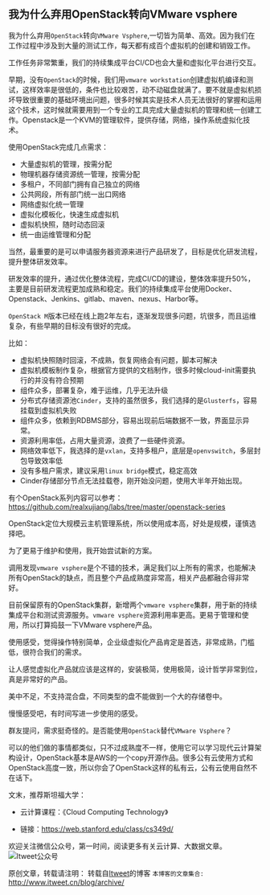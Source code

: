 我为什么弃用OpenStack转向VMware vsphere
---

我为什么弃用`OpenStack`转向`VMware Vsphere`,一切皆为简单、高效。因为我们在工作过程中涉及到大量的测试工作，每天都有成百个虚拟机的创建和销毁工作。

工作任务非常繁重，我们的持续集成平台CI/CD也会大量和虚拟化平台进行交互。

早期，没有`OpenStack`的时候，我们用`vmware workstation`创建虚拟机编译和测试，这样效率是很低的，条件也比较艰苦，动不动磁盘就满了。要不就是虚拟机损坏导致很重要的基础环境出问题，很多时候其实是技术人员无法很好的掌握和运用这个技术，这时候就需要用到一个专业的工具完成大量虚拟机的管理和统一创建工作。Openstack是一个KVM的管理软件，提供存储，网络，操作系统虚拟化技术。

使用OpenStack完成几点需求：

- 大量虚拟机的管理，按需分配
- 物理机器存储资源统一管理，按需分配
- 多租户，不同部门拥有自己独立的网络
- 公共网段，所有部门统一出口网络
- 网络虚拟化统一管理
- 虚拟化模板化，快速生成虚拟机
- 虚拟机快照，随时动态回滚
- 统一由运维管理和分配

当然，最重要的是可以申请服务器资源来进行产品研发了，目标是优化研发流程，提升整体研发效率。

研发效率的提升，通过优化整体流程，完成CI/CD的建设，整体效率提升50%，主要是目前研发流程更加成熟和稳定。我们的持续集成平台使用Docker、Openstack、Jenkins、gitlab、maven、nexus、Harbor等。

`OpenStack M`版本已经在线上跑2年左右，逐渐发现很多问题，坑很多，而且运维复杂，有些早期的目标没有很好的完成。

比如：

- 虚拟机快照随时回滚，不成熟，恢复网络会有问题，脚本可解决
- 虚拟机模板制作复杂，根据官方提供的文档制作，很多时候cloud-init需要执行的并没有符合预期
- 组件众多，部署复杂，难于运维，几乎无法升级
- 分布式存储资源池`Cinder`，支持的虽然很多，我们选择的是`Glusterfs`，容易挂载到虚拟机失败
- 组件众多，依赖到RDBMS部分，容易出现前后端数据不一致，界面显示异常。
- 资源利用率低，占用大量资源，浪费了一些硬件资源。
- 网络效率低下，我选择的是`vxlan`，支持多租户，底层是`openvswitch`，多层封包导致效率低
- 没有多租户需求，建议采用`linux bridge`模式，稳定高效
- Cinder存储部分节点无法挂载卷，刚开始没问题，使用大半年开始出现。 

有个OpenStack系列内容可以参考：https://github.com/realxujiang/labs/tree/master/openstack-series

OpenStack定位大规模云主机管理系统，所以使用成本高，好处是规模，谨慎选择吧。

为了更易于维护和使用，我开始尝试新的方案。

调用发现`vmware vsphere`是个不错的技术，满足我们以上所有的需求，也能解决所有OpenStack的缺点，而且整个产品成熟度非常高，相关产品都融合得非常好。

目前保留原有的OpenStack集群，新增两个`vmware vsphere`集群，用于新的持续集成平台和测试资源服务。`vmware vsphere`资源利用率更高。更易于管理和使用，所以打算捣鼓一下VMware vsphere产品。

使用感受，觉得操作特别简单，企业级虚拟化产品肯定是首选，非常成熟，门槛低，很符合我们的需求。

让人感觉虚拟化产品就应该是这样的，安装极简，使用极简，设计哲学非常到位，真是非常好的产品。

美中不足，不支持混合盘，不同类型的盘不能做到一个大的存储卷中。

慢慢感受吧，有时间写进一步使用的感受。

群友提问，需求挺奇怪的。是否能使用`OpenStack`替代`VMware Vsphere`？

可以的他们做的事情都类似，只不过成熟度不一样，使用它可以学习现代云计算架构设计，OpenStack基本是AWS的一个copy开源作品。很多公有云使用方式和OpenStack高度一致，所以你会了OpenStack这样的私有云，公有云使用自然不在话下。

文末，推荐斯坦福大学：

- 云计算课程：《Cloud Computing Technology》 

- 链接：https://web.stanford.edu/class/cs349d/

欢迎关注微信公众号，第一时间，阅读更多有关云计算、大数据文章。
![Itweet公众号](https://github.com/itweet/labs/raw/master/common/img/weixin_public.gif)

原创文章，转载请注明： 转载自[Itweet](http://www.itweet.cn)的博客
`本博客的文章集合:` http://www.itweet.cn/blog/archive/















